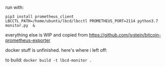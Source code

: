 run with:

```
pip3 install prometheus_client
LBCCTL_PATH=/home/ubuntu/lbcd/lbcctl PROMETHEUS_PORT=2114 python3.7 monitor.py  &
```

everything else is WIP and copied from https://github.com/jvstein/bitcoin-prometheus-exporter

docker stuff is unfinished. here's where i left off:

to build: `docker build -t lbcd-monitor .`
